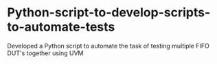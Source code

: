 # Python-script-to-develop-scripts-to-automate-tests
Developed a Python script to automate the task of testing multiple FIFO DUT's together using UVM
